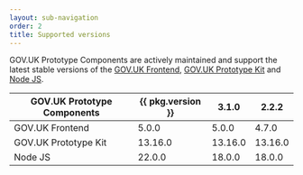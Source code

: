 ```yaml
---
layout: sub-navigation
order: 2
title: Supported versions
---
```


GOV.UK Prototype Components are actively maintained and support the latest stable versions of the [GOV.UK Frontend](https://frontend.design-system.service.gov.uk), [GOV.UK Prototype Kit](https://prototype-kit.service.gov.uk) and [Node JS](https://nodejs.org).

| GOV.UK Prototype Components | {{ pkg.version }} | 3.1.0   | 2.2.2   |
| --------------------------- | ----------------- | ------- | ------- |
| GOV.UK Frontend             | 5.0.0             | 5.0.0   | 4.7.0   |
| GOV.UK Prototype Kit        | 13.16.0           | 13.16.0 | 13.16.0 |
| Node JS                     | 22.0.0            | 18.0.0  | 18.0.0  |
